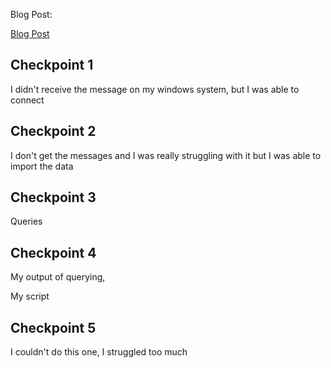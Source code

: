 Blog Post:

[Blog Post](https://github.com/roryeiffe/Spoiler-Block/discussions/21#discussioncomment-618435)

## Checkpoint 1
I didn't receive the message on my windows system, but I was able to connect


## Checkpoint 2
I don't get the messages and I was really struggling with it but I was able to import the data

## Checkpoint 3
Queries


## Checkpoint 4

My output of querying,

My script

## Checkpoint 5

I couldn't do this one, I struggled too much
